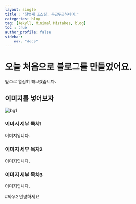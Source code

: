 ```yaml
---
layout: single
title : "첫번째 포스팅. 두근두근하네여."
categories: blog
tag: [Jekyll, Minimal Mistakes, blog]
toc : true
author_profile: false
sidebar:
    nav: "docs"
---
```


# 오늘 처음으로 블로그를 만들었어요.

앞으로 열심히 해보겠습니다.

## 이미지를 넣어보자

![bg1](../../images/bg1.png)


### 이미지 세부 목차1
이미지입니다.

### 이미지 세부 목차2
이미지입니다.


### 이미지 세부 목차3
이미지입니다.

#와우2
안녕하세요
